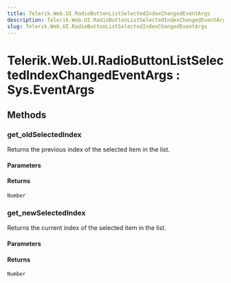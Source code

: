 ```yaml
---
title: Telerik.Web.UI.RadioButtonListSelectedIndexChangedEventArgs
description: Telerik.Web.UI.RadioButtonListSelectedIndexChangedEventArgs
slug: Telerik.Web.UI.RadioButtonListSelectedIndexChangedEventArgs
---
```


# Telerik.Web.UI.RadioButtonListSelectedIndexChangedEventArgs : Sys.EventArgs 

## Methods

### get_oldSelectedIndex

Returns the previous index of the selected item in the list.

#### Parameters

#### Returns

`Number` 

### get_newSelectedIndex

Returns the current index of the selected item in the list.

#### Parameters

#### Returns

`Number`

